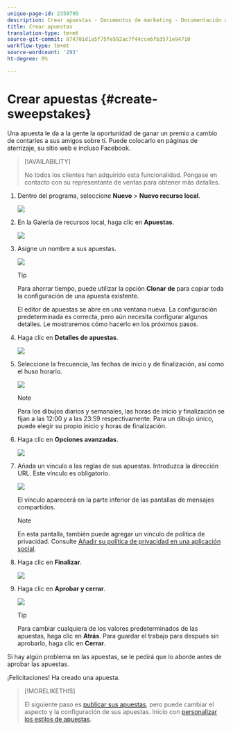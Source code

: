 ```yaml
---
unique-page-id: 2359795
description: Crear apuestas - Documentos de marketing - Documentación del producto
title: Crear apuestas
translation-type: tm+mt
source-git-commit: 074701d1a5f75fe592ac7f44cce6fb3571e94710
workflow-type: tm+mt
source-wordcount: '293'
ht-degree: 0%

---
```



# Crear apuestas {#create-sweepstakes}

Una apuesta le da a la gente la oportunidad de ganar un premio a cambio de contarles a sus amigos sobre ti. Puede colocarlo en páginas de aterrizaje, su sitio web e incluso Facebook.

>[!AVAILABILITY]
>
>No todos los clientes han adquirido esta funcionalidad. Póngase en contacto con su representante de ventas para obtener más detalles.

1. Dentro del programa, seleccione **Nuevo** > **Nuevo recurso local**.

   ![](assets/image2014-9-25-17-3a29-3a20.png)

1. En la Galería de recursos local, haga clic en **Apuestas**.

   ![](assets/image2014-9-25-17-3a29-3a31.png)

1. Asigne un nombre a sus apuestas.

   ![](assets/image2014-9-25-17-3a29-3a50.png)

   >[!TIP]
   >
   >Para ahorrar tiempo, puede utilizar la opción **Clonar de** para copiar toda la configuración de una apuesta existente.

   El editor de apuestas se abre en una ventana nueva. La configuración predeterminada es correcta, pero aún necesita configurar algunos detalles. Le mostraremos cómo hacerlo en los próximos pasos.

1. Haga clic en **Detalles de apuestas**.

   ![](assets/image2014-9-25-17-3a32-3a37.png)

1. Seleccione la frecuencia, las fechas de inicio y de finalización, así como el huso horario.

   ![](assets/image2014-9-25-17-3a32-3a43.png)

   >[!NOTE]
   >
   >Para los dibujos diarios y semanales, las horas de inicio y finalización se fijan a las 12:00 y a las 23:59 respectivamente. Para un dibujo único, puede elegir su propio inicio y horas de finalización.

1. Haga clic en **Opciones avanzadas**.

   ![](assets/image2014-9-25-17-3a33-3a19.png)

1. Añada un vínculo a las reglas de sus apuestas. Introduzca la dirección URL. Este vínculo es obligatorio.

   ![](assets/image2014-9-25-17-3a33-3a30.png)

   El vínculo aparecerá en la parte inferior de las pantallas de mensajes compartidos.

   >[!NOTE]
   >
   >En esta pantalla, también puede agregar un vínculo de política de privacidad. Consulte [Añadir su política de privacidad en una aplicación social](/help/marketo/product-docs/demand-generation/social/social-functions/add-your-privacy-policy-to-a-social-app.md).

1. Haga clic en **Finalizar**.

   ![](assets/image2014-9-25-17-3a34-3a2.png)

1. Haga clic en **Aprobar y cerrar**.

   ![](assets/image2014-9-25-17-3a34-3a15.png)

   >[!TIP]
   >
   >Para cambiar cualquiera de los valores predeterminados de las apuestas, haga clic en **Atrás**. Para guardar el trabajo para después sin aprobarlo, haga clic en **Cerrar**.

Si hay algún problema en las apuestas, se le pedirá que lo aborde antes de aprobar las apuestas.

¡Felicitaciones! Ha creado una apuesta.

>[!MORELIKETHIS]
>
>El siguiente paso es [publicar sus apuestas](/help/marketo/product-docs/demand-generation/social/sweepstakes/publish-a-sweepstakes.md), pero puede cambiar el aspecto y la configuración de sus apuestas. Inicio con [personalizar los estilos de apuestas](/help/marketo/product-docs/demand-generation/social/sweepstakes/customize-sweepstakes-styles.md).
